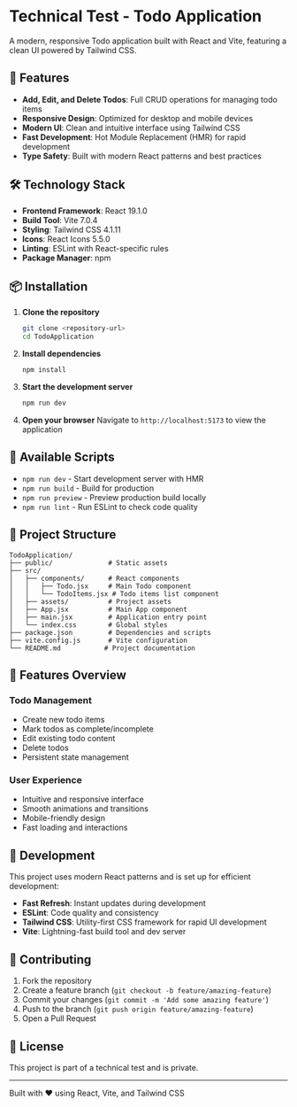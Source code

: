 # Technical Test - Todo Application

A modern, responsive Todo application built with React and Vite, featuring a clean UI powered by Tailwind CSS.

## 🚀 Features

- **Add, Edit, and Delete Todos**: Full CRUD operations for managing todo items
- **Responsive Design**: Optimized for desktop and mobile devices
- **Modern UI**: Clean and intuitive interface using Tailwind CSS
- **Fast Development**: Hot Module Replacement (HMR) for rapid development
- **Type Safety**: Built with modern React patterns and best practices

## 🛠️ Technology Stack

- **Frontend Framework**: React 19.1.0
- **Build Tool**: Vite 7.0.4
- **Styling**: Tailwind CSS 4.1.11
- **Icons**: React Icons 5.5.0
- **Linting**: ESLint with React-specific rules
- **Package Manager**: npm

## 📦 Installation

1. **Clone the repository**
   ```bash
   git clone <repository-url>
   cd TodoApplication
   ```

2. **Install dependencies**
   ```bash
   npm install
   ```

3. **Start the development server**
   ```bash
   npm run dev
   ```

4. **Open your browser**
   Navigate to `http://localhost:5173` to view the application

## 🎯 Available Scripts

- `npm run dev` - Start development server with HMR
- `npm run build` - Build for production
- `npm run preview` - Preview production build locally
- `npm run lint` - Run ESLint to check code quality

## 📁 Project Structure

```
TodoApplication/
├── public/              # Static assets
├── src/
│   ├── components/      # React components
│   │   ├── Todo.jsx     # Main Todo component
│   │   └── TodoItems.jsx # Todo items list component
│   ├── assets/          # Project assets
│   ├── App.jsx          # Main App component
│   ├── main.jsx         # Application entry point
│   └── index.css        # Global styles
├── package.json         # Dependencies and scripts
├── vite.config.js       # Vite configuration
└── README.md           # Project documentation
```

## 🎨 Features Overview

### Todo Management
- Create new todo items
- Mark todos as complete/incomplete
- Edit existing todo content
- Delete todos
- Persistent state management

### User Experience
- Intuitive and responsive interface
- Smooth animations and transitions
- Mobile-friendly design
- Fast loading and interactions

## 🔧 Development

This project uses modern React patterns and is set up for efficient development:

- **Fast Refresh**: Instant updates during development
- **ESLint**: Code quality and consistency
- **Tailwind CSS**: Utility-first CSS framework for rapid UI development
- **Vite**: Lightning-fast build tool and dev server

## 📝 Contributing

1. Fork the repository
2. Create a feature branch (`git checkout -b feature/amazing-feature`)
3. Commit your changes (`git commit -m 'Add some amazing feature'`)
4. Push to the branch (`git push origin feature/amazing-feature`)
5. Open a Pull Request

## 📄 License

This project is part of a technical test and is private.

---

Built with ❤️ using React, Vite, and Tailwind CSS
